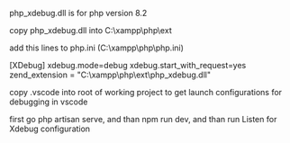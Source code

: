 php_xdebug.dll is for php version 8.2

copy php_xdebug.dll into C:\xampp\php\ext

add this lines to php.ini (C:\xampp\php\php.ini)

[XDebug]
xdebug.mode=debug
xdebug.start_with_request=yes
zend_extension = "C:\xampp\php\ext\php_xdebug.dll"

copy .vscode into root of working project to get launch configurations for debugging in vscode

first go php artisan serve, and than npm run dev, and than run Listen for Xdebug configuration